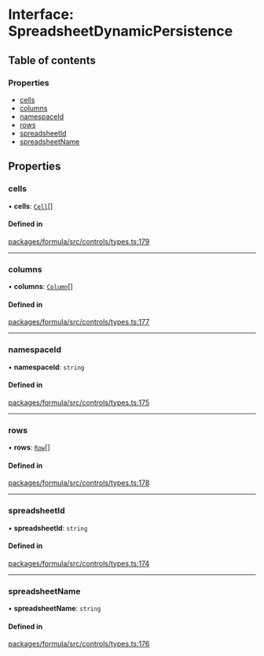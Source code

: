 # Interface: SpreadsheetDynamicPersistence

## Table of contents

### Properties

- [cells](SpreadsheetDynamicPersistence.md#cells)
- [columns](SpreadsheetDynamicPersistence.md#columns)
- [namespaceId](SpreadsheetDynamicPersistence.md#namespaceid)
- [rows](SpreadsheetDynamicPersistence.md#rows)
- [spreadsheetId](SpreadsheetDynamicPersistence.md#spreadsheetid)
- [spreadsheetName](SpreadsheetDynamicPersistence.md#spreadsheetname)

## Properties

### <a id="cells" name="cells"></a> cells

• **cells**: [`Cell`](Cell.md)[]

#### Defined in

[packages/formula/src/controls/types.ts:179](https://github.com/mashcard/mashcard/blob/main/packages/formula/src/controls/types.ts#L179)

---

### <a id="columns" name="columns"></a> columns

• **columns**: [`Column`](Column.md)[]

#### Defined in

[packages/formula/src/controls/types.ts:177](https://github.com/mashcard/mashcard/blob/main/packages/formula/src/controls/types.ts#L177)

---

### <a id="namespaceid" name="namespaceid"></a> namespaceId

• **namespaceId**: `string`

#### Defined in

[packages/formula/src/controls/types.ts:175](https://github.com/mashcard/mashcard/blob/main/packages/formula/src/controls/types.ts#L175)

---

### <a id="rows" name="rows"></a> rows

• **rows**: [`Row`](Row.md)[]

#### Defined in

[packages/formula/src/controls/types.ts:178](https://github.com/mashcard/mashcard/blob/main/packages/formula/src/controls/types.ts#L178)

---

### <a id="spreadsheetid" name="spreadsheetid"></a> spreadsheetId

• **spreadsheetId**: `string`

#### Defined in

[packages/formula/src/controls/types.ts:174](https://github.com/mashcard/mashcard/blob/main/packages/formula/src/controls/types.ts#L174)

---

### <a id="spreadsheetname" name="spreadsheetname"></a> spreadsheetName

• **spreadsheetName**: `string`

#### Defined in

[packages/formula/src/controls/types.ts:176](https://github.com/mashcard/mashcard/blob/main/packages/formula/src/controls/types.ts#L176)
